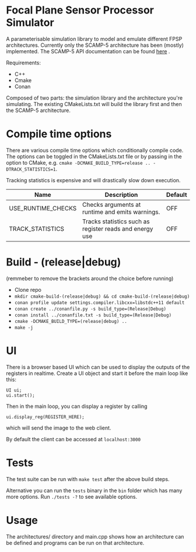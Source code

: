 # Focal Plane Sensor Processor Simulator

A parameterisable simulation library to model and emulate different FPSP architectures. Currently only the SCAMP-5
architecture has been (mostly) implemented. The SCAMP-5 API documentation can be
found [here](https://personalpages.manchester.ac.uk/staff/jianing.chen/scamp5d_lib_doc_html/_p_a_g_e__d_e_v_i_c_e__a_p_i__c_a_t_e_g_o_r_y.html)
.

Requirements:

* C++
* Cmake
* Conan

Composed of two parts: the simulation library and the architecture you're simulating. The existing CMakeLists.txt will build the library first and then the SCAMP-5 architecture.

# Compile time options

There are various compile time options which conditionally compile code. The options can be toggled in the
CMakeLists.txt file or by passing in the option to CMake,
e.g. `cmake -DCMAKE_BUILD_TYPE=release .. -DTRACK_STATISTICS=1`.

Tracking statistics is expensive and will drastically slow down execution.

| Name | Description | Default |
| ------------- | ------------- | ------------- |
| USE_RUNTIME_CHECKS  | Checks arguments at runtime and emits warnings. | OFF |
| TRACK_STATISTICS | Tracks statistics such as register reads and energy use| OFF |

# Build - (release|debug)
(remmeber to remove the brackets around the choice before running)

* Clone repo
* `mkdir cmake-build-(release|debug) && cd cmake-build-(release|debug)`
* `conan profile update settings.compiler.libcxx=libstdc++11 default`
* `conan create ../conanfile.py -s build_type=(Release|Debug)`
* `conan install ../conanfile.txt -s build_type=(Release|Debug)`
* `cmake -DCMAKE_BUILD_TYPE=(release|debug) ..`
* `make -j`

# UI
There is a browser based UI which can be used to display the outputs of the registers in realtime. Create a UI object and start it before the main loop like this:
```
UI ui;
ui.start();
```
Then in the main loop, you can display a register by calling
```
ui.display_reg(REGISTER_HERE);
```
which will send the image to the web client. 

By default the client can be accessed at `localhost:3000`



# Tests

The test suite can be run with `make test` after the above build steps.

Alternative you can run the `tests` binary in the `bin` folder which has many more options. Run `./tests -?` to see
available options.

# Usage

The architectures/ directory and main.cpp shows how an architecture can be defined and programs can be run on that
architecture.

